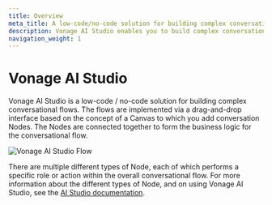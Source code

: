 ```yaml
---
title: Overview
meta_title: A low-code/no-code solution for building complex conversational flows.
description: Vonage AI Studio enables you to build complex conversational flows via a drag-and-drop interface.
navigation_weight: 1
---
```


# Vonage AI Studio

Vonage AI Studio is a low-code / no-code solution for building complex conversational flows. The flows are implemented via a drag-and-drop interface based on the concept of a Canvas to which you add conversation Nodes. The Nodes are connected together to form the business logic for the conversational flow.

![Vonage AI Studio Flow](/images/vonage-ai-studio.png)

There are multiple different types of Node, each of which performs a specific role or action within the overall conversational flow.
For more information about the different types of Node, and on using Vonage AI Studio, see the [AI Studio documentation](https://studio.docs.ai.vonage.com/).
